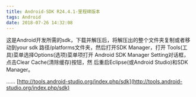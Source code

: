 ```yaml
---
title: Android-SDK R24.4.1-里程碑版本
tags: Android
date: 2018-07-26 14:32:08
---
```


这是Android开发所需的sdk，下载并解压后，将解压出的整个文件夹复制或者移动到your sdk 路径/platforms文件夹，然后打开SDK Manager，打开 Tools(工具)菜单选择Options(选项)菜单项打开 Android SDK Manager Setting对话框，点击Clear Cache(清除缓存)按钮，然 后重启Eclipse(或Android Studio)和SDK Manager。

......
[http://tools.android-studio.org/index.php/sdk](http://tools.android-studio.org/index.php/sdk)